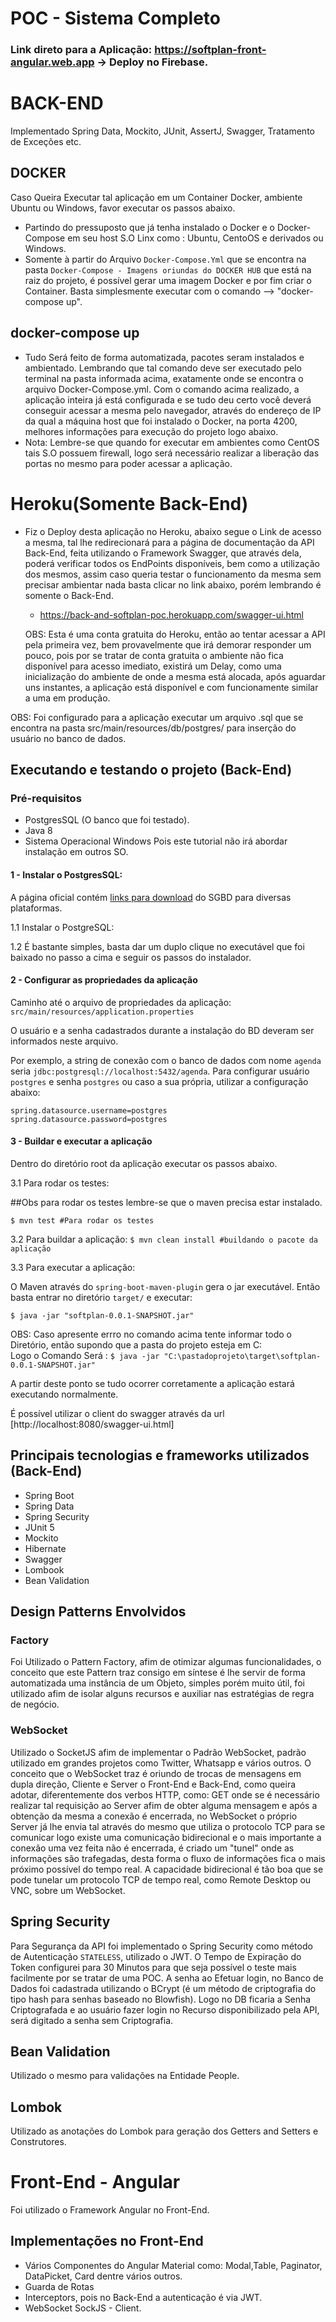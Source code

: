 # POC - Sistema Completo

### Link direto para a Aplicação: https://softplan-front-angular.web.app -> Deploy no Firebase. 

# BACK-END
Implementado Spring Data, Mockito, JUnit, AssertJ, Swagger, Tratamento de Exceções etc.

## DOCKER
Caso Queira Executar tal aplicação em um Container Docker, ambiente Ubuntu ou Windows, favor executar os passos abaixo.
- Partindo do pressuposto que já tenha instalado o Docker e o Docker-Compose em seu host S.O Linx como : Ubuntu, CentoOS e derivados ou Windows.
 - Somente  à partir do Arquivo `Docker-Compose.Yml` que se encontra na pasta `Docker-Compose - Imagens oriundas do DOCKER HUB`
 que está na raiz do projeto, é possível gerar uma imagem Docker e por fim criar o Container. Basta simplesmente executar com o comando --> "docker-compose up".

## docker-compose up
* Tudo Será feito de forma automatizada, pacotes seram instalados e ambientado. Lembrando que tal comando deve ser executado pelo terminal na pasta informada acima, exatamente onde se encontra o arquivo Docker-Compose.yml. Com o comando acima realizado, a aplicação inteira já está configurada e se tudo deu certo você deverá conseguir acessar a mesma pelo navegador, através do endereço de IP da qual a máquina host que foi instalado o Docker, na porta 4200, melhores informações para execução do projeto logo abaixo.
* Nota: Lembre-se que quando for executar em ambientes como CentOS tais S.O possuem firewall, logo será necessário realizar a liberação das portas no mesmo para poder acessar a aplicação. 

# Heroku(Somente Back-End)
* Fiz o Deploy desta aplicação no Heroku, abaixo segue o Link de acesso a mesma, tal lhe redirecionará para a página de documentação da API Back-End, feita utilizando o Framework Swagger, que através dela, poderá verificar todos os EndPoints disponíveis, bem como a utilização dos mesmos, assim caso queria testar o funcionamento da mesma sem precisar ambientar nada basta clicar no link abaixo, porém lembrando é somente o Back-End.

    * https://back-and-softplan-poc.herokuapp.com/swagger-ui.html  
    
   OBS: Esta é uma conta gratuita do Heroku, então ao tentar acessar a API pela primeira vez, bem provavelmente que irá demorar responder um pouco, pois por se tratar de conta gratuita o ambiente não fica disponível para acesso imediato, existirá um Delay, como uma inicialização do ambiente de onde a mesma está alocada, após aguardar uns instantes, a aplicação está disponível e com funcionamente similar a uma em produção.
   
OBS: Foi configurado para a aplicação executar um arquivo .sql que se encontra na pasta src/main/resources/db/postgres/ para inserção do usuário no banco de dados.

## Executando e testando o projeto (Back-End)

### Pré-requisitos
* PostgresSQL (O banco que foi testado).
* Java 8
* Sistema Operacional Windows Pois este tutorial não irá abordar instalação em outros SO.

#### 1 - Instalar o PostgresSQL:

A página oficial contém [links para download](https://www.postgresql.org/download/) do SGBD para diversas plataformas.


1.1 Instalar o PostgreSQL:

1.2 É bastante simples, basta dar um duplo clique no executável que foi baixado no passo a cima e seguir os passos do instalador.

#### 2 - Configurar as propriedades da aplicação 

Caminho até o arquivo de propriedades da aplicação:
`src/main/resources/application.properties`

O usuário e a senha cadastrados durante a instalação do BD deveram ser informados neste arquivo.  

Por exemplo, a string de conexão com o banco de dados com nome  `agenda`
seria `jdbc:postgresql://localhost:5432/agenda`. Para configurar usuário `postgres` e senha `postgres`
ou caso a sua própria, utilizar a configuração abaixo: 

`spring.datasource.username=postgres`
`spring.datasource.password=postgres`

#### 3 - Buildar e executar a aplicação

Dentro do diretório root da aplicação executar os passos abaixo.

3.1 Para rodar os testes:

##Obs para rodar os testes lembre-se que o maven precisa estar instalado. 

`$ mvn test #Para rodar os testes`

3.2 Para buildar a aplicação:
`$ mvn clean install #buildando o pacote da aplicação`

3.3 Para executar a aplicação:

O Maven através do `spring-boot-maven-plugin` gera o jar executável.
Então basta entrar no diretório `target/` e executar:

`$ java -jar "softplan-0.0.1-SNAPSHOT.jar"`

OBS: Caso apresente errro no comando acima tente informar todo o Diretório, então supondo que a pasta do projeto esteja em C:\
Logo o Comando Será : 
`$ java -jar "C:\pastadoprojeto\target\softplan-0.0.1-SNAPSHOT.jar"`

A partir deste ponto se tudo ocorrer corretamente a aplicação estará executando normalmente. 

É possível utilizar o client do swagger através da url [http://localhost:8080/swagger-ui.html]

## Principais tecnologias e frameworks utilizados (Back-End)

- Spring Boot
- Spring Data 
- Spring Security
- JUnit 5
- Mockito
- Hibernate
- Swagger
- Lombook
- Bean Validation

## Design Patterns Envolvidos

### Factory
Foi Utilizado o Pattern Factory, afim de otimizar algumas funcionalidades, o conceito que este Pattern traz consigo em síntese é lhe servir de forma automatizada uma
instância de um Objeto, simples porém muito útil, foi utilizado afim de isolar alguns recursos e auxiliar nas estratégias de regra de negócio.

### WebSocket
Utilizado o SocketJS afim de implementar o Padrão WebSocket, padrão utilizado em grandes projetos como Twitter, Whatsapp e vários outros.
O conceito que o WebSocket traz é oriundo de trocas de mensagens em dupla direção, Cliente e Server o Front-End e Back-End, como queira adotar,
diferentemente dos verbos HTTP, como: GET onde se é necessário realizar tal requisição ao Server afim de obter alguma mensagem e após a obtenção
da mesma a conexão é encerrada, no WebSocket o próprio Server já lhe envia tal através do mesmo que utiliza o protocolo TCP para se comunicar
logo existe uma comunicação bidirecional e o mais importante a conexão uma vez feita não é encerrada, é criado um "tunel" onde as informações são 
trafegadas, desta forma o fluxo de informações fica o mais próximo possível do tempo real.  A capacidade bidirecional é tão boa que se pode tunelar
um protocolo TCP de tempo real, como Remote Desktop ou VNC, sobre um WebSocket.

## Spring Security
Para Segurança da API foi implementado o Spring Security como método de Autenticação `STATELESS`, utilizado o JWT.
O Tempo de Expiração do Token configurei para 30 Minutos para que seja possível o teste mais facilmente por se tratar de uma POC.
A senha ao Efetuar login, no Banco de Dados foi cadastrada utilizando o BCrypt (é um método de criptografia do tipo hash para senhas baseado no Blowfish).
Logo no DB ficaria a Senha Criptografada e ao usuário fazer login no Recurso disponibilizado pela API, será digitado a senha sem Criptografia.

## Bean Validation
Utilizado o mesmo para validações na Entidade People.

## Lombok
Utilizado as anotações do Lombok para geração dos Getters and Setters e Construtores.

# Front-End - Angular
Foi utilizado o Framework Angular no Front-End.

## Implementações no Front-End

- Vários Componentes do Angular Material como: Modal,Table, Paginator, DataPicket, Card dentre vários outros.
- Guarda de Rotas
- Interceptors, pois no Back-End a autenticação é via JWT.
- WebSocket SockJS - Client.

